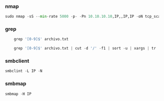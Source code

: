 ### nmap 

```python
sudo nmap -sS --min-rate 5000 -p- -Pn 10.10.10.10,IP,,IP,IP -oN tcp_scan.txt
```
### grep 
```python
	grep '[0-9]$' archivo.txt
	
	grep '[0-9]$' archivo.txt | cut -d '/' -f1 | sort -u | xargs | tr ' ' ','
```

### smbclient

```python
smbclint -L IP -N 
```

### smbmap

```python
smbmap -H IP
```

